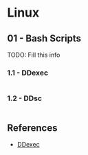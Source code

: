 # Linux

## 01 - Bash Scripts

TODO: Fill this info

### 1.1 - DDexec

```

```

### 1.2 - DDsc

```
```

## References

- [DDexec](https://github.com/arget13/DDexec)